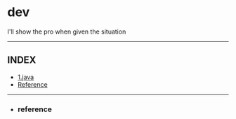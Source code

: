 # dev

I'll show the pro when given the situation

---

## INDEX
- [1.java](https://github.com/jogilsang/dev/tree/master/1.java)
- [Reference](#reference)

---

- ### reference